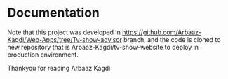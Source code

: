 # Documentation

Note that this project was developed in https://github.com/Arbaaz-Kagdi/Web-Apps/tree/Tv-show-advisor branch, and the code is cloned to new repository that is Arbaaz-Kagdi/tv-show-website to deploy in production environment.

Thankyou for reading
Arbaaz Kagdi